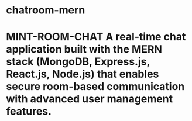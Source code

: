 # chatroom-mern
# MINT-ROOM-CHAT A real-time chat application built with the MERN stack (MongoDB, Express.js, React.js, Node.js) that enables secure room-based communication with advanced user management features.  
